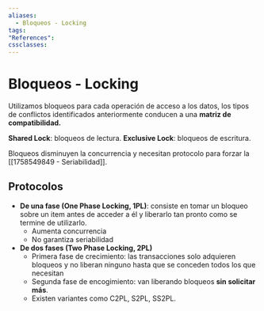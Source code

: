 ```yaml
---
aliases:
  - Bloqueos - Locking
tags:
"References":
cssclasses:
---
```

# Bloqueos - Locking

Utilizamos bloqueos para cada operación de acceso a los datos, los tipos de conflictos identificados anteriormente conducen a una **matriz de compatibilidad.**

**Shared Lock**: bloqueos de lectura.
**Exclusive Lock**: bloqueos de escritura.

Bloqueos disminuyen la concurrencia y necesitan protocolo para forzar la [[1758549849 - Seriabilidad]].

## Protocolos

- **De una fase (One Phase Locking, 1PL)**: consiste en tomar un bloqueo sobre un item antes de acceder a él y liberarlo tan pronto como se termine de utilizarlo.
	- Aumenta concurrencia
	- No garantiza seriabilidad
- **De dos fases (Two Phase Locking, 2PL)**
	- Primera fase de crecimiento: las transacciones solo adquieren bloqueos y no liberan ninguno hasta que se conceden todos los que necesitan
	- Segunda fase de encogimiento: van liberando bloqueos **sin solicitar más**.
	- Existen variantes como C2PL, S2PL, SS2PL.
